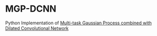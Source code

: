 # MGP-DCNN
Python Implementation of [Multi-task Gaussian Process combined with Dilated Convolutional Network](https://arxiv.org/abs/1908.10226)
